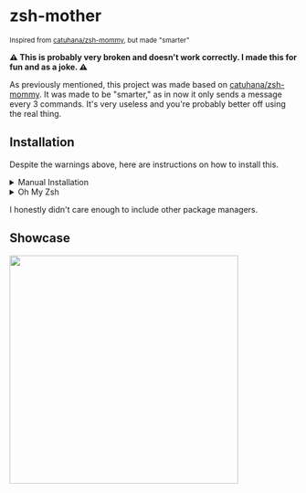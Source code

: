 # zsh-mother
<sup>Inspired from [catuhana/zsh-mommy](https://github.com/catuhana/zsh-mommy), but made "smarter"</sup>

**⚠️ This is probably very broken and doesn't work correctly. I made this for fun and as a joke. ⚠️**

As previously mentioned, this project was made based on [catuhana/zsh-mommy](https://github.com/catuhana/zsh-mommy). It was made to be "smarter," as in now it only sends a message every 3 commands. It's very useless and you're probably better off using the real thing.

## Installation
Despite the warnings above, here are instructions on how to install this.
<details>
<summary>Manual Installation</summary>
Clone the repository somewhere. For this example I will be using the home directory.

```sh
git clone https://github.com/nautrw/zsh-mother ~
```

Then, add the following to your `.zshrc` file.

```sh
source ~/zsh-mother/zsh-mother.zsh
```

Finally, reload your shell! **Mother** will be there!
</details>

<details>
<summary>Oh My Zsh</summary>
Clone the repository to `~/.oh-my-zsh/custom`.

```sh
git clone https://github.com/catuhana/zsh-mommy ~/.oh-my-zsh/custom/plugins/zsh-mommy
```

Then add it to the plugins array in your `.zshrc`.

```sh
plugins=(zsh-mommy)
```
</details>

I honestly didn't care enough to include other package managers.

## Showcase
<a href="https://asciinema.org/a/jBggItmNmnmO8GQ4gJAUE9ory" target="_blank"><img src="https://asciinema.org/a/37390.png" width="400" /></a>